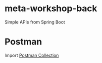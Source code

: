 # meta-workshop-back
Simple APIs from Spring Boot

# Postman
Import [Postman Collection](.postman/Workshop.postman_collection.json)
